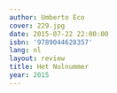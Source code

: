 ```yaml
---
author: Umberto Eco
cover: 229.jpg
date: 2015-07-22 22:00:00
isbn: '9789044628357'
lang: nl
layout: review
title: Het Nulnummer
year: 2015
---
```


